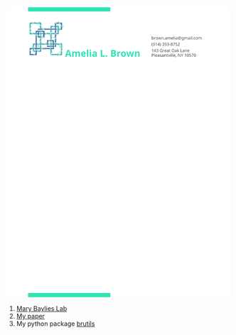<!-- <img src="./amelia_brown_resume.svg"/> -->
<!--
<style>
	h1 {color:red;}
</style>

<h1> blah </h1> -->
<img src="./yup2.svg"/>

<!-- <iframe src="./yup.svg"></iframe> -->
<!-- <object data="./yup.svg" type="image/svg+xml"></object>   -->

1. [Mary Baylies Lab]("https://mskcc.org/research/ski/labs/mary-baylies)
2. [My paper](https://pubmed.ncbi.nlm.nih.gov/30905770/)
3. My python package [brutils](http://github.com/in-tension/brutils)
